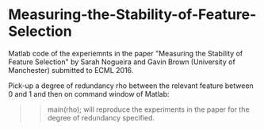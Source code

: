 # Measuring-the-Stability-of-Feature-Selection
Matlab code of the experiemnts in the paper "Measuring the Stability of Feature Selection" by Sarah Nogueira and Gavin Brown (University of Manchester) submitted to ECML 2016.

Pick-up a degree of redundancy rho between the relevant feature between 0 and 1 and then on command window of Matlab:
>>main(rho);
will reproduce the experiments in the paper for the degree of redundancy specified.
